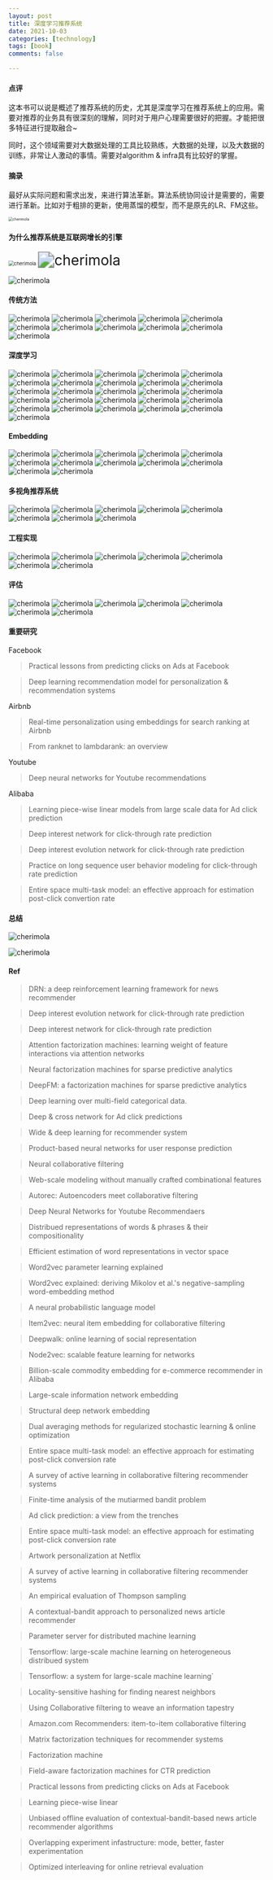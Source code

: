 ```yaml
---
layout: post
title: 深度学习推荐系统
date: 2021-10-03
categories: [technology]
tags: [book]
comments: false

---
```




#### 点评

这本书可以说是概述了推荐系统的历史，尤其是深度学习在推荐系统上的应用。需要对推荐的业务具有很深刻的理解，同时对于用户心理需要很好的把握。才能把很多特征进行提取融合~

同时，这个领域需要对大数据处理的工具比较熟练，大数据的处理，以及大数据的训练，非常让人激动的事情。需要对algorithm & infra具有比较好的掌握。



#### 摘录

最好从实际问题和需求出发，来进行算法革新。算法系统协同设计是需要的，需要进行革新。比如对于粗排的更新，使用蒸馏的模型，而不是原先的LR、FM这些。

<img src="../images/pre.jpeg" alt="cherimola" style="zoom:50%;" />

#### 为什么推荐系统是互联网增长的引擎

<img src="../images/cp11.jpeg" alt="cherimola" style="zoom:67%;" />

<img src="../images/cp12.jpeg" alt="cherimola" style="zoom: 200%;" />

![cherimola](../images/cp13.jpeg)



#### 传统方法

![cherimola](../images/cp21.jpeg)
![cherimola](../images/cp22.jpeg)
![cherimola](../images/cp23.jpeg)
![cherimola](../images/cp24.jpeg)
![cherimola](../images/cp25.jpeg)
![cherimola](../images/cp26.jpeg)
![cherimola](../images/cp27.jpeg)
![cherimola](../images/cp28.jpeg)
![cherimola](../images/cp29.jpeg)
![cherimola](../images/cp210.jpeg)
![cherimola](../images/cp211.jpeg)



#### 深度学习

![cherimola](../images/cp31.jpeg)
![cherimola](../images/cp32.jpeg)
![cherimola](../images/cp33.jpeg)
![cherimola](../images/cp34.jpeg)
![cherimola](../images/cp35.jpeg)
![cherimola](../images/cp36.jpeg)
![cherimola](../images/cp37.jpeg)
![cherimola](../images/cp38.jpeg)
![cherimola](../images/cp39.jpeg)
![cherimola](../images/cp310.jpeg)
![cherimola](../images/cp311.jpeg)
![cherimola](../images/cp312.jpeg)
![cherimola](../images/cp313.jpeg)
![cherimola](../images/cp314.jpeg)
![cherimola](../images/cp314.jpeg)
![cherimola](../images/cp315.jpeg)
![cherimola](../images/cp316.jpeg)
![cherimola](../images/cp317.jpeg)
![cherimola](../images/cp318.jpeg)
![cherimola](../images/cp319.jpeg)
![cherimola](../images/cp320.jpeg)
![cherimola](../images/cp321.jpeg)
![cherimola](../images/cp322.jpeg)
![cherimola](../images/cp323.jpeg)
![cherimola](../images/cp324.jpeg)
![cherimola](../images/cp325.jpeg)



#### Embedding

![cherimola](../images/cp41.jpeg)
![cherimola](../images/cp42.jpeg)
![cherimola](../images/cp43.jpeg)
![cherimola](../images/cp44.jpeg)
![cherimola](../images/cp45.jpeg)
![cherimola](../images/cp46.jpeg)
![cherimola](../images/cp47.jpeg)
![cherimola](../images/cp48.jpeg)
![cherimola](../images/cp49.jpeg)
![cherimola](../images/cp410.jpeg)
![cherimola](../images/cp411.jpeg)
![cherimola](../images/cp412.jpeg)



#### 多视角推荐系统

![cherimola](../images/cp51.jpg)
![cherimola](../images/cp52.jpg)
![cherimola](../images/cp53.jpg)
![cherimola](../images/cp54.jpg)
![cherimola](../images/cp55.jpg)
![cherimola](../images/cp56.jpg)
![cherimola](../images/cp57.jpg)
![cherimola](../images/cp58.jpg)

#### 工程实现

![cherimola](../images/cp61.jpg)
![cherimola](../images/cp62.jpg)
![cherimola](../images/cp63.jpg)
![cherimola](../images/cp64.jpg)
![cherimola](../images/cp65.jpg)
![cherimola](../images/cp66.jpg)
![cherimola](../images/cp67.jpg)



#### 评估

![cherimola](../images/cp71.jpeg)
![cherimola](../images/cp72.jpeg)
![cherimola](../images/cp73.jpeg)
![cherimola](../images/cp74.jpeg)
![cherimola](../images/cp75.jpeg)
![cherimola](../images/cp76.jpeg)
![cherimola](../images/cp77.jpeg)

#### 重要研究

Facebook

> Practical lessons from predicting clicks on Ads at Facebook

> Deep learning recommendation model for personalization & recommendation systems



Airbnb

> Real-time personalization using embeddings for search ranking at Airbnb

> From ranknet to lambdarank: an overview



Youtube

> Deep neural networks for Youtube recommendations



Alibaba

> Learning piece-wise linear models from large scale data for Ad click prediction

> Deep interest network for click-through rate prediction

> Deep interest evolution network for click-through rate prediction

> Practice on long sequence user behavior modeling for click-through rate prediction

> Entire space multi-task model: an effective approach for estimation post-click convertion rate



#### 总结

![cherimola](../images/cp91.jpeg)



![cherimola](../images/cp92.jpeg)



#### Ref

> DRN: a deep reinforcement learning framework for news recommender



> Deep interest evolution network for click-through rate prediction



> Deep interest network for click-through rate prediction



> Attention factorization machines: learning weight of feature interactions via attention networks



> Neural factorization machines for sparse predictive analytics



> DeepFM: a factorization machines for sparse predictive analytics



> Deep learning over multi-field categorical data.



> Deep & cross network for Ad click predictions



> Wide & deep learning for recommender system



> Product-based neural networks for user response prediction



> Neural collaborative filtering



> Web-scale modeling without manually crafted combinational features



> Autorec: Autoencoders meet collaborative filtering



> Deep Neural Networks for Youtube Recommendaers



> Distribued representations of words & phrases & their compositionality



> Efficient estimation of word representations in vector space



> Word2vec parameter learning explained



> Word2vec explained: deriving Mikolov et al.'s negative-sampling word-embedding method



> A neural probabilistic language model



> Item2vec: neural item embedding for collaborative filtering



> Deepwalk: online learning of social representation



> Node2vec: scalable feature learning for networks



> Billion-scale commodity embedding for e-commerce recommender in Alibaba



> Large-scale information network embedding



> Structural deep network embedding



> Dual averaging methods for regularized stochastic learning & online optimization



> Entire space multi-task model: an effective approach for estimating post-click conversion rate



> A survey of active learning in collaborative filtering recommender systems



> Finite-time analysis of the mutiarmed bandit problem



> Ad click prediction: a view from the trenches



> Entire space multi-task model: an effective approach for estimating post-click conversion rate



> Artwork personalization at Netflix



> A survey of active learning in collaborative filtering recommender systems



> An empirical evaluation of Thompson sampling



> A contextual-bandit approach to personalized news article recommender



> Parameter server for distributed machine learning



> Tensorflow: large-scale machine learning on heterogeneous distribued system



> Tensorflow: a system for large-scale machine learning`



> Locality-sensitive hashing for finding nearest neighbors



> Using Collaborative filtering to weave an information tapestry



> Amazon.com Recommenders: item-to-item collaborative filtering



> Matrix factorization techniques for recommender systems



> Factorization machine



> Field-aware factorization machines for CTR prediction



> Practical lessons from predicting clicks on Ads at Facebook



> Learning piece-wise linear 



> Unbiased offline evaluation of contextual-bandit-based news article recommender algorithms



> Overlapping experiment infastructure: mode, better, faster experimentation



> Optimized interleaving for online retrieval evaluation

